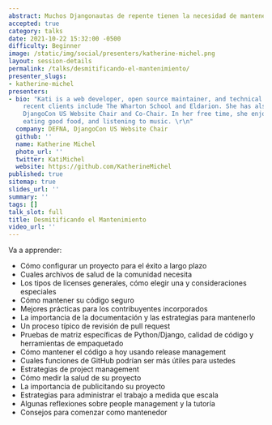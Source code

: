 ```yaml
---
abstract: Muchos Djangonautas de repente tienen la necesidad de mantener un proyecto. Voy a usar mis años de experiencia como mantenedora profesional del open source code para enseñarles el processo y prácticas para ser un mejor mantenedor. ¡El mantenimiento es una mejora en conocimiento y divertida también!
accepted: true
category: talks
date: 2021-10-22 15:32:00 -0500
difficulty: Beginner
image: /static/img/social/presenters/katherine-michel.png
layout: session-details
permalink: /talks/desmitificando-el-mantenimiento/
presenter_slugs:
- katherine-michel
presenters:
- bio: "Kati is a web developer, open source maintainer, and technical writer. Her
    recent clients include The Wharton School and Eldarion. She has also been the
    DjangoCon US Website Chair and Co-Chair. In her free time, she enjoys traveling,
    eating good food, and listening to music. \r\n"
  company: DEFNA, DjangoCon US Website Chair
  github: ''
  name: Katherine Michel
  photo_url: ''
  twitter: KatiMichel
  website: https://github.com/KatherineMichel
published: true
sitemap: true
slides_url: ''
summary: ''
tags: []
talk_slot: full
title: Desmitificando el Mantenimiento
video_url: ''
---
```


Va a apprender:

* Cómo configurar un proyecto para el éxito a largo plazo
* Cuales archivos de salud de la comunidad necesita
* Los tipos de licenses generales, cómo elegir una y consideraciones especiales
* Cómo mantener su código seguro
* Mejores prácticas para los contribuyentes incorporados
* La importancia de la documentación y las estrategias para mantenerlo
* Un proceso típico de revisión de pull request
* Pruebas de matriz específicas de Python/Django, calidad de código y herramientas de empaquetado
* Cómo mantener el código a hoy usando release management
* Cuales funciones de GitHub podrían ser más útiles para ustedes
* Estrategias de project management
* Cómo medir la salud de su proyecto
* La importancia de publicitando su proyecto
* Estrategias para administrar el trabajo a medida que escala
* Algunas reflexiones sobre people management y la tutoría
* Consejos para comenzar como mantenedor
